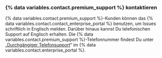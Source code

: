 
### {% data variables.contact.premium_support %} kontaktieren

{% data variables.contact.premium_support %}-Kunden können das {% data variables.contact.contact_enterprise_portal %} benutzen, um Issues schriftlich in Englisch melden. Darüber hinaus kannst Du telefonischen Support auf Englisch erhalten. Die {% data variables.contact.premium_support %}-Telefonnummer findest Du unter „[Durchgängiger Telefonsupport](https://enterprise.githubsupport.com/hc/en-us/articles/360029707371-24x7-Phone-Support)“ im {% data variables.contact.enterprise_portal %}.
